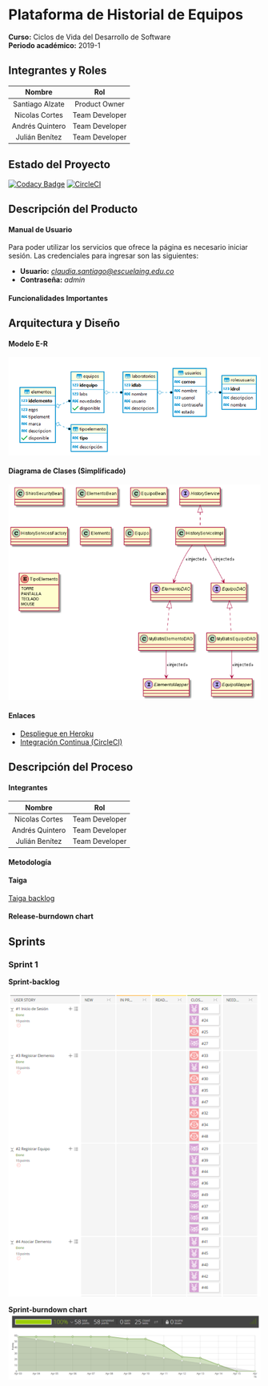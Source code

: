 # Plataforma de Historial de Equipos
 
**Curso:** Ciclos de Vida del Desarrollo de Software \
**Periodo académico:** 2019-1

## Integrantes y Roles

|     Nombre    |     Rol         |
|:--------------:|:-------------: |
|Santiago Alzate|Product Owner    |
|Nicolas Cortes |Team Developer   |
|Andrés Quintero|Team Developer   |
|Julián Benítez |Team Developer   |

## Estado del Proyecto
[![Codacy Badge](https://api.codacy.com/project/badge/Grade/1d786a743cf54409b03ec51ed51060ac)](https://app.codacy.com/app/JulianBenitez99/CVDS-Plataforma-Historial-Equipos?utm_source=github.com&utm_medium=referral&utm_content=cvds-squad/CVDS-Plataforma-Historial-Equipos&utm_campaign=Badge_Grade_Dashboard)
[![CircleCI](https://circleci.com/gh/cvds-squad/CVDS-Plataforma-Historial-Equipos.svg?style=svg)](https://circleci.com/gh/cvds-squad/CVDS-Plataforma-Historial-Equipos)


## Descripción del Producto

#### Manual de Usuario
Para poder utilizar los servicios que ofrece la página es necesario iniciar sesión.
Las credenciales para ingresar son las siguientes:
+ **Usuario:** *claudia.santiago@escuelaing.edu.co*
+ **Contraseña:** *admin*

#### Funcionalidades Importantes


## Arquitectura y Diseño

#### Modelo E-R
![](resources/Diagrama%20ER.png)

#### Diagrama de Clases (Simplificado)
![](resources/Diagrama%20Clases.png)

#### Enlaces
+ [Despliegue en Heroku](https://cvds-equipment-history.herokuapp.com/)
+ [Integración Continua (CircleCI)](https://circleci.com/gh/cvds-squad/CVDS-Plataforma-Historial-Equipos)

## Descripción del Proceso
#### Integrantes
|     Nombre    |     Rol         |
|:--------------:|:-------------: |
|Nicolas Cortes |Team Developer   |
|Andrés Quintero|Team Developer   |
|Julián Benítez |Team Developer   |

#### Metodología


#### Taiga
[Taiga backlog](https://tree.taiga.io/project/julianbenitez99-historial-de-equipos-labinfo/backlog)

#### Release-burndown chart


## Sprints

### Sprint 1
**Sprint-backlog**

![Sprint-backlog](resources/sprint1backlog.PNG)

**Sprint-burndown chart**
![Sprint-burndown chart](resources/sprint1burndown.PNG)
 

 
